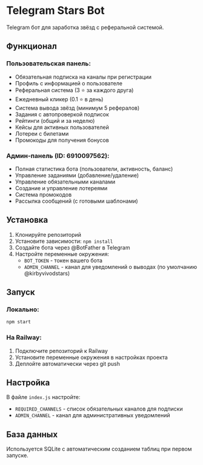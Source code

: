 # Telegram Stars Bot

Telegram бот для заработка звёзд с реферальной системой.

## Функционал

### Пользовательская панель:
- Обязательная подписка на каналы при регистрации
- Профиль с информацией о пользователе
- Реферальная система (3 ⭐️ за каждого друга)
- Ежедневный кликер (0.1 ⭐️ в день)
- Система вывода звёзд (минимум 5 рефералов)
- Задания с автопроверкой подписок
- Рейтинги (общий и за неделю)
- Кейсы для активных пользователей
- Лотереи с билетами
- Промокоды для получения бонусов

### Админ-панель (ID: 6910097562):
- Полная статистика бота (пользователи, активность, баланс)
- Управление заданиями (добавление/удаление)
- Управление обязательными каналами
- Создание и управление лотереями
- Система промокодов
- Рассылка сообщений (с готовыми шаблонами)

## Установка

1. Клонируйте репозиторий
2. Установите зависимости: `npm install`
3. Создайте бота через @BotFather в Telegram
4. Настройте переменные окружения:
   - `BOT_TOKEN` - токен вашего бота
   - `ADMIN_CHANNEL` - канал для уведомлений о выводах (по умолчанию @kirbyvivodstars)

## Запуск

### Локально:
```bash
npm start
```

### На Railway:
1. Подключите репозиторий к Railway
2. Установите переменные окружения в настройках проекта
3. Деплойте автоматически через git push

## Настройка

В файле `index.js` настройте:
- `REQUIRED_CHANNELS` - список обязательных каналов для подписки
- `ADMIN_CHANNEL` - канал для административных уведомлений

## База данных

Используется SQLite с автоматическим созданием таблиц при первом запуске.

